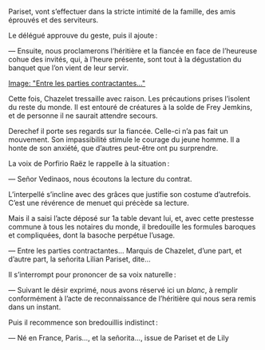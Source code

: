 Pariset, vont s’effectuer dans la stricte intimité de la famille, des amis éprouvés et des serviteurs.

Le délégué approuve du geste, puis il ajoute :

— Ensuite, nous proclamerons l’héritière et la fiancée en face de l’heureuse cohue des invités, qui, à l’heure présente, sont tout à la dégustation du banquet que l’on vient de leur servir.

[Image: "Entre les parties contractantes…"](../images/1-page-448.md)

Cette fois, Chazelet tressaille avec raison. Les précautions prises l’isolent du reste du monde. Il est entouré de créatures à la solde de Frey Jemkins, et de personne il ne saurait attendre secours.

Derechef il porte ses regards sur la fiancée. Celle-ci n’a pas fait un mouvement. Son impassibilité stimule le courage du jeune homme. Il a honte de son anxiété, que d’autres peut-être ont pu surprendre.

La voix de Porfirio Raëz le rappelle à la situation :

— Señor Vedinaos, nous écoutons la lecture du contrat.

L’interpellé s’incline avec des grâces que justifie son costume d’autrefois. C’est une révérence de menuet qui précède sa lecture.

Mais il a saisi l’acte déposé sur 1a table devant lui, et, avec cette prestesse commune à tous les notaires du monde, il bredouille les formules baroques et compliquées, dont la basoche perpétue l’usage.

— Entre les parties contractantes… Marquis de Chazelet, d’une part, et d’autre part, la señorita Lilian Pariset, dite…

Il s’interrompt pour prononcer de sa voix naturelle :

— Suivant le désir exprimé, nous avons réservé ici un _blanc_, à remplir conformément à l’acte de reconnaissance de l’héritière qui nous sera remis dans un instant.

Puis il recommence son bredouillis indistinct :

— Né en France, Paris…, et la señorita…, issue de Pariset et de Lily
